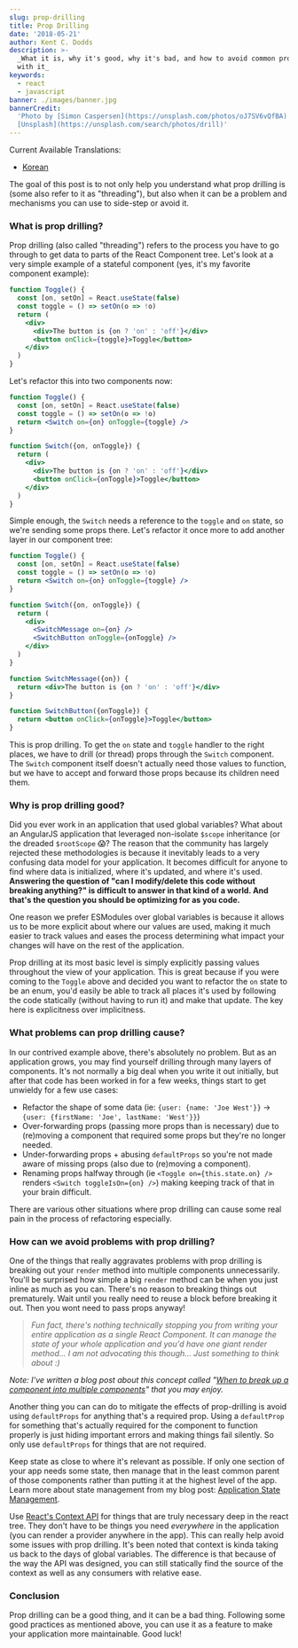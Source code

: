 ```yaml
---
slug: prop-drilling
title: Prop Drilling
date: '2018-05-21'
author: Kent C. Dodds
description: >-
  _What it is, why it's good, why it's bad, and how to avoid common problems
  with it_
keywords:
  - react
  - javascript
banner: ./images/banner.jpg
bannerCredit:
  'Photo by [Simon Caspersen](https://unsplash.com/photos/oJ7SV6vQfBA) on
  [Unsplash](https://unsplash.com/search/photos/drill)'
---
```


Current Available Translations:

- [Korean](https://edykim.com/ko/post/prop-drilling/)

The goal of this post is to not only help you understand what prop drilling is
(some also refer to it as "threading"), but also when it can be a problem and
mechanisms you can use to side-step or avoid it.

### What is prop drilling?

Prop drilling (also called "threading") refers to the process you have to go
through to get data to parts of the React Component tree. Let's look at a very
simple example of a stateful component (yes, it's my favorite component
example):

```jsx
function Toggle() {
  const [on, setOn] = React.useState(false)
  const toggle = () => setOn(o => !o)
  return (
    <div>
      <div>The button is {on ? 'on' : 'off'}</div>
      <button onClick={toggle}>Toggle</button>
    </div>
  )
}
```

Let's refactor this into two components now:

```jsx
function Toggle() {
  const [on, setOn] = React.useState(false)
  const toggle = () => setOn(o => !o)
  return <Switch on={on} onToggle={toggle} />
}

function Switch({on, onToggle}) {
  return (
    <div>
      <div>The button is {on ? 'on' : 'off'}</div>
      <button onClick={onToggle}>Toggle</button>
    </div>
  )
}
```

Simple enough, the `Switch` needs a reference to the `toggle` and `on` state, so
we're sending some props there. Let's refactor it once more to add another layer
in our component tree:

```jsx
function Toggle() {
  const [on, setOn] = React.useState(false)
  const toggle = () => setOn(o => !o)
  return <Switch on={on} onToggle={toggle} />
}

function Switch({on, onToggle}) {
  return (
    <div>
      <SwitchMessage on={on} />
      <SwitchButton onToggle={onToggle} />
    </div>
  )
}

function SwitchMessage({on}) {
  return <div>The button is {on ? 'on' : 'off'}</div>
}

function SwitchButton({onToggle}) {
  return <button onClick={onToggle}>Toggle</button>
}
```

This is prop drilling. To get the `on` state and `toggle` handler to the right
places, we have to drill (or thread) props through the `Switch` component. The
`Switch` component itself doesn't actually need those values to function, but we
have to accept and forward those props because its children need them.

### Why is prop drilling good?

Did you ever work in an application that used global variables? What about an
AngularJS application that leveraged non-isolate `$scope` inheritance (or the
dreaded `$rootScope` 😱? The reason that the community has largely rejected
these methodologies is because it inevitably leads to a very confusing data
model for your application. It becomes difficult for anyone to find where data
is initialized, where it's updated, and where it's used. **Answering the
question of "can I modify/delete this code without breaking anything?" is
difficult to answer in that kind of a world. And that's the question you should
be optimizing for as you code.**

One reason we prefer ESModules over global variables is because it allows us to
be more explicit about where our values are used, making it much easier to track
values and eases the process determining what impact your changes will have on
the rest of the application.

Prop drilling at its most basic level is simply explicitly passing values
throughout the view of your application. This is great because if you were
coming to the `Toggle` above and decided you want to refactor the `on` state to
be an enum, you'd easily be able to track all places it's used by following the
code statically (without having to run it) and make that update. The key here is
explicitness over implicitness.

### What problems can prop drilling cause?

In our contrived example above, there's absolutely no problem. But as an
application grows, you may find yourself drilling through many layers of
components. It's not normally a big deal when you write it out initially, but
after that code has been worked in for a few weeks, things start to get unwieldy
for a few use cases:

- Refactor the shape of some data (ie: `{user: {name: 'Joe West'}}` ->
  `{user: {firstName: 'Joe', lastName: 'West'}}`)
- Over-forwarding props (passing more props than is necessary) due to (re)moving
  a component that required some props but they're no longer needed.
- Under-forwarding props + abusing `defaultProps` so you're not made aware of
  missing props (also due to (re)moving a component).
- Renaming props halfway through (ie `<Toggle on={this.state.on} />` renders
  `<Switch toggleIsOn={on} />`) making keeping track of that in your brain
  difficult.

There are various other situations where prop drilling can cause some real pain
in the process of refactoring especially.

### How can we avoid problems with prop drilling?

One of the things that really aggravates problems with prop drilling is breaking
out your `render` method into multiple components unnecessarily. You'll be
surprised how simple a big `render` method can be when you just inline as much
as you can. There's no reason to breaking things out prematurely. Wait until you
really need to reuse a block before breaking it out. Then you wont need to pass
props anyway!

> _Fun fact, there's nothing technically stopping you from writing your entire
> application as a single React Component. It can manage the state of your whole
> application and you'd have one giant render method... I am not advocating this
> though... Just something to think about :)_

_Note: I've written a blog post about this concept called
"[When to break up a component into multiple components](/blog/when-to-break-up-a-component-into-multiple-components)"
that you may enjoy._

Another thing you can can do to mitigate the effects of prop-drilling is avoid
using `defaultProps` for anything that's a required prop. Using a `defaultProp`
for something that's actually required for the component to function properly is
just hiding important errors and making things fail silently. So only use
`defaultProps` for things that are not required.

Keep state as close to where it's relevant as possible. If only one section of
your app needs some state, then manage that in the least common parent of those
components rather than putting it at the highest level of the app. Learn more
about state management from my blog post:
[Application State Management](/blog/application-state-management-with-react).

Use [React's Context API](/blog/how-to-use-react-context-effectively) for things
that are truly necessary deep in the react tree. They don't have to be things
you need _everywhere_ in the application (you can render a provider anywhere in
the app). This can really help avoid some issues with prop drilling. It's been
noted that context is kinda taking us back to the days of global variables. The
difference is that because of the way the API was designed, you can still
statically find the source of the context as well as any consumers with relative
ease.

### Conclusion

Prop drilling can be a good thing, and it can be a bad thing. Following some
good practices as mentioned above, you can use it as a feature to make your
application more maintainable. Good luck!
